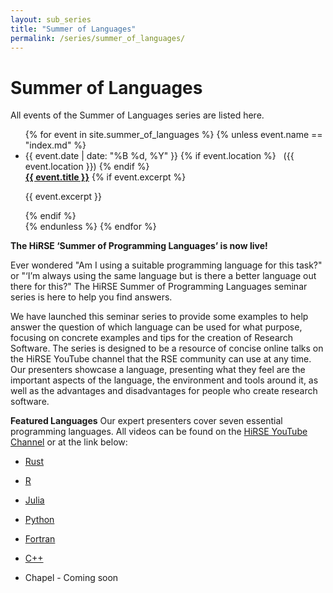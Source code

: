 ```yaml
---
layout: sub_series
title: "Summer of Languages"
permalink: /series/summer_of_languages/
---
```


# Summer of Languages

All events of the Summer of Languages series are listed here.

<ul>
  {% for event in site.summer_of_languages %}
    {% unless event.name == "index.md" %}
      <li class="news">
        <span class="small">
          {{ event.date | date: "%B %d, %Y" }}
          {% if event.location %}
            &nbsp; ({{ event.location }})
          {% endif %}
        </span>
        <br>
        <strong><a href="{{ event.url }}">{{ event.title }}</a></strong>
        {% if event.excerpt %}
          <p>{{ event.excerpt }}</p>
        {% endif %}
      </li>
    {% endunless %}
  {% endfor %}
</ul>

**The HiRSE ‘Summer of Programming Languages’ is now live!**

Ever wondered "Am I using a suitable programming language for this task?" or "‘I’m always using the same language but is there a better language out there for this?" The HiRSE Summer of Programming Languages seminar series is here to help you find answers.

We have launched this seminar series to provide some examples to help answer the question of which language can be used for what purpose, focusing on concrete examples and tips for the creation of Research Software. The series is designed to be a resource of concise online talks on the HiRSE YouTube channel that the RSE community can use at any time. Our presenters showcase a language, presenting what they feel are the important aspects of the language, the environment and tools around it, as well as the advantages and disadvantages for people who create research software. 

**Featured Languages**
Our expert presenters cover seven essential programming languages. All videos can be found on the [HiRSE YouTube Channel](https://www.youtube.com/@Helmholtz_Platform_for_RSE) or at the link below:

* [Rust](https://www.youtube.com/watch?v=cQKt8ur5kwI&list=PLzCxBiTw83ujLTspm2lP6fMMHQkJaz7kc&index=6&t=33s)

* [R](https://www.youtube.com/watch?v=92Sixju0qYQ&list=PLzCxBiTw83ujLTspm2lP6fMMHQkJaz7kc&index=5&t=726s)

* [Julia](https://www.youtube.com/watch?v=tShA102zIwk&list=PLzCxBiTw83ujLTspm2lP6fMMHQkJaz7kc&index=4&t=5s) 

* [Python](https://www.youtube.com/watch?v=nGpRvzGyM20&list=PLzCxBiTw83ujLTspm2lP6fMMHQkJaz7kc&index=2)

* [Fortran](https://www.youtube.com/watch?v=Gv5IjWMLvcQ&list=PLzCxBiTw83ujLTspm2lP6fMMHQkJaz7kc&index=3)
  
* [C++](https://www.youtube.com/watch?v=CwzLqCA7XoU&list=PLzCxBiTw83ujLTspm2lP6fMMHQkJaz7kc&index=1)
  
* Chapel - Coming soon 

